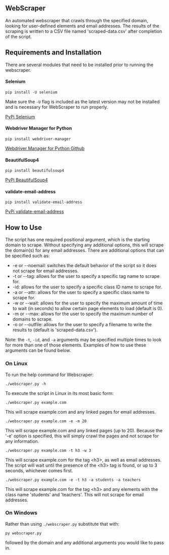 ## WebScraper
An automated webscraper that crawls through the specified domain, looking for user-defined elements and email addresses.
The results of the scraping is written to a CSV file named 'scraped-data.csv' after completion of the script.

## Requirements and Installation
There are several modules that need to be installed prior to running the webscraper.

#### Selenium
```
pip install -U selenium
```

Make sure the ```-U``` flag is included as the latest version may not be installed and is necessary for WebScraper to run properly.

[PyPi Selenium](https://pypi.org/project/selenium/)

#### Webdriver Manager for Python

```
pip install webdriver-manager
```

[Webdriver Manager for Python Github](https://github.com/SergeyPirogov/webdriver_manager)

#### BeautifulSoup4

```
pip install beautifulsoup4
```

[PyPi BeautifulSoup4](https://pypi.org/project/beautifulsoup4/)

#### validate-email-address

```
pip install validate-email-address
```

[PyPi validate-email-address](https://pypi.org/project/validate-email-address/)

## How to Use
The script has one required positional argument, which is the starting domain to scrape.
Without specifying any additional options, this will scrape the domain(s) for any email addresses.
There are additional options that can be specified such as:
* -e or --noemail: switches the default behavior of the script so it does not scrape for email addresses.
* -t or --tag: allows for the user to specify a specific tag name to scrape for.
* -id: allows for the user to specify a specific class ID name to scrape for.
* -a or --attr: allows for the user to specify a specific class name to scrape for.
* -w or --wait: allows for the user to specify the maximum amount of time to wait (in seconds) to allow certain page elements to load (default is 0).
* -m or --max: allows for the user to specify the maximum number of domains to scrape.
* -o or --outfile: allows for the user to specify a filename to write the results to (default is 'scraped-data.csv').

Note: the ```-t```, ```-id```, and ```-a``` arguments may be specified multiple times to look for more than one of those elements.
Examples of how to use these arguments can be found below.

### On Linux
To run the help command for Webscraper:

```
./webscraper.py -h
```

To execute the script in Linux in its most basic form:

```
./webscraper.py example.com
```

This will scrape example.com and any linked pages for email addresses.

```
./webscraper.py example.com -e -m 20
```

This will scrape example.com and any linked pages (up to 20). Because the '-e' option is specified, this will simply crawl the pages and not scrape for any information.

```
./webscraper.py example.com -t h3 -w 3
```

This will scrape example.com for the tag \<h3\>, as well as email addresses. The script will wait until the presence of the \<h3\> tag is found, or up to 3 seconds, whichever comes first.

```
./webscraper.py example.com -e -t h3 -a students -a teachers
```

This will scrape example.com for the tag \<h3\> and any elements with the class name 'students' and 'teachers'. This will not scrape for email addresses.

### On Windows
Rather than using ```./webscraper.py```
substitute that with:

```
py webscraper.py
```

followed by the domain and any additional arguments you would like to pass in.
